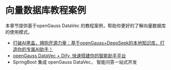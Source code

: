 # 向量数据库教程案例

本章节提供基于openGauss DataVec 的教程案例，帮助你更好的了解向量数据库的使用模式。

- [打破AI黑盒，拥抱开源力量：基于openGauss+DeepSeek的本地知识库，打造你的专属AI助手！](openGauss-RAG实践.md)
- [openGauss DataVec + Dify, 快速搭建你的智能助手平台](openGauss-Dify.md)
- SpringBoot 集成 openGauss DataVec， 智能问答一站式开发
